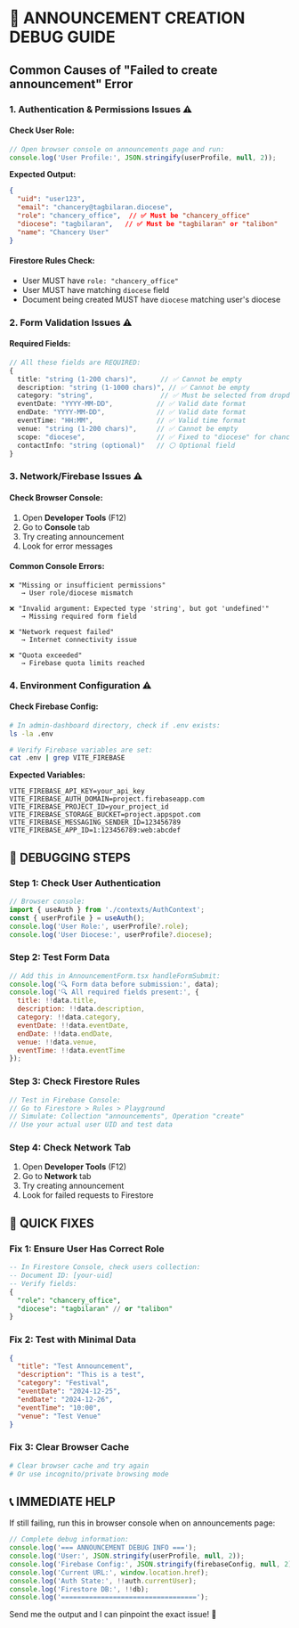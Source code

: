 # 🐛 ANNOUNCEMENT CREATION DEBUG GUIDE

## Common Causes of "Failed to create announcement" Error

### 1. **Authentication & Permissions Issues** ⚠️

#### Check User Role:
```javascript
// Open browser console on announcements page and run:
console.log('User Profile:', JSON.stringify(userProfile, null, 2));
```

**Expected Output:**
```json
{
  "uid": "user123",
  "email": "chancery@tagbilaran.diocese",
  "role": "chancery_office",  // ✅ Must be "chancery_office"
  "diocese": "tagbilaran",   // ✅ Must be "tagbilaran" or "talibon"
  "name": "Chancery User"
}
```

#### Firestore Rules Check:
- User MUST have `role: "chancery_office"`
- User MUST have matching `diocese` field
- Document being created MUST have `diocese` matching user's diocese

### 2. **Form Validation Issues** ⚠️

#### Required Fields:
```typescript
// All these fields are REQUIRED:
{
  title: "string (1-200 chars)",      // ✅ Cannot be empty
  description: "string (1-1000 chars)", // ✅ Cannot be empty
  category: "string",                 // ✅ Must be selected from dropdown
  eventDate: "YYYY-MM-DD",           // ✅ Valid date format
  endDate: "YYYY-MM-DD",             // ✅ Valid date format  
  eventTime: "HH:MM",                // ✅ Valid time format
  venue: "string (1-200 chars)",     // ✅ Cannot be empty
  scope: "diocese",                  // ✅ Fixed to "diocese" for chancery
  contactInfo: "string (optional)"   // ⚪ Optional field
}
```

### 3. **Network/Firebase Issues** ⚠️

#### Check Browser Console:
1. Open **Developer Tools** (F12)
2. Go to **Console** tab
3. Try creating announcement
4. Look for error messages

#### Common Console Errors:
```
❌ "Missing or insufficient permissions"
   → User role/diocese mismatch

❌ "Invalid argument: Expected type 'string', but got 'undefined'"
   → Missing required form field

❌ "Network request failed"
   → Internet connectivity issue

❌ "Quota exceeded"
   → Firebase quota limits reached
```

### 4. **Environment Configuration** ⚠️

#### Check Firebase Config:
```bash
# In admin-dashboard directory, check if .env exists:
ls -la .env

# Verify Firebase variables are set:
cat .env | grep VITE_FIREBASE
```

**Expected Variables:**
```
VITE_FIREBASE_API_KEY=your_api_key
VITE_FIREBASE_AUTH_DOMAIN=project.firebaseapp.com
VITE_FIREBASE_PROJECT_ID=your_project_id
VITE_FIREBASE_STORAGE_BUCKET=project.appspot.com
VITE_FIREBASE_MESSAGING_SENDER_ID=123456789
VITE_FIREBASE_APP_ID=1:123456789:web:abcdef
```

## 🔧 DEBUGGING STEPS

### Step 1: Check User Authentication
```javascript
// Browser console:
import { useAuth } from './contexts/AuthContext';
const { userProfile } = useAuth();
console.log('User Role:', userProfile?.role);
console.log('User Diocese:', userProfile?.diocese);
```

### Step 2: Test Form Data
```javascript
// Add this in AnnouncementForm.tsx handleFormSubmit:
console.log('🔍 Form data before submission:', data);
console.log('🔍 All required fields present:', {
  title: !!data.title,
  description: !!data.description,
  category: !!data.category,
  eventDate: !!data.eventDate,
  endDate: !!data.endDate,
  venue: !!data.venue,
  eventTime: !!data.eventTime
});
```

### Step 3: Check Firestore Rules
```javascript
// Test in Firebase Console:
// Go to Firestore > Rules > Playground
// Simulate: Collection "announcements", Operation "create"
// Use your actual user UID and test data
```

### Step 4: Check Network Tab
1. Open **Developer Tools** (F12)
2. Go to **Network** tab
3. Try creating announcement
4. Look for failed requests to Firestore

## 🚀 QUICK FIXES

### Fix 1: Ensure User Has Correct Role
```sql
-- In Firestore Console, check users collection:
-- Document ID: [your-uid]
-- Verify fields:
{
  "role": "chancery_office",
  "diocese": "tagbilaran" // or "talibon"
}
```

### Fix 2: Test with Minimal Data
```json
{
  "title": "Test Announcement",
  "description": "This is a test",
  "category": "Festival",
  "eventDate": "2024-12-25",
  "endDate": "2024-12-26", 
  "eventTime": "10:00",
  "venue": "Test Venue"
}
```

### Fix 3: Clear Browser Cache
```bash
# Clear browser cache and try again
# Or use incognito/private browsing mode
```

## 📞 IMMEDIATE HELP

If still failing, run this in browser console when on announcements page:

```javascript
// Complete debug information:
console.log('=== ANNOUNCEMENT DEBUG INFO ===');
console.log('User:', JSON.stringify(userProfile, null, 2));
console.log('Firebase Config:', JSON.stringify(firebaseConfig, null, 2));
console.log('Current URL:', window.location.href);
console.log('Auth State:', !!auth.currentUser);
console.log('Firestore DB:', !!db);
console.log('==================================');
```

Send me the output and I can pinpoint the exact issue! 🎯
